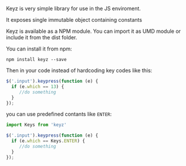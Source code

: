 Keyz is very simple library for use in the JS enviroment. 

It exposes single immutable object containing constants 

Keyz is available as a NPM module.
You can import it as UMD module or include it from the dist folder.

You can install it from npm:

``npm install keyz --save``

Then in your code instead of hardcoding key codes like this:

```javascript
$('.input').keypress(function (e) {
  if (e.which == 13) {
     //do something
  }
});
```

you can use predefined contants like `ENTER`: 

```javascript
import Keys from 'keyz'

$('.input').keypress(function (e) {
  if (e.which == Keys.ENTER) {
     //do something
  }
});
```



